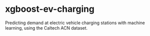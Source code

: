# xgboost-ev-charging
Predicting demand at electric vehicle charging stations with machine learning, using the Caltech ACN dataset.
